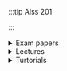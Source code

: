 :::tip Alss 201

:::






<details>
<summary>Exam papers </summary>

### Main exams

- [2018 Exam](https://google.com)  
- [2021 Exam](https://google.com)  
- [2022 Exam ](https://google.com)
- [2023 Exam ](https://google.com)
- [2022 Exam ](https://google.com)

### Supplementary Exams
- [2022 Exam ](https://google.com)
</details>


<details>
<summary>Lectures </summary>

- [The Research Proposal](https://docs.google.com/presentation/d/1PJIeuHjPNsK0EbI8HG44OnEKDHVdfeGI/edit?usp=drive_link&ouid=113032527599288266647&rtpof=true&sd=true)  
- [Scientific Reports](https://docs.google.com/presentation/d/1wlCoJ9iBDixi3SA5X2W4OdmG2duyEwkD/edit?usp=drive_link&ouid=113032527599288266647&rtpof=true&sd=true)  
- [Basic Research Skills](https://docs.google.com/presentation/d/1uuQJ8bdBugBsyB9TC2_WFNeDF3WbeGF5/edit?usp=drive_link&ouid=113032527599288266647&rtpof=true&sd=true)
- [Research Process](https://docs.google.com/presentation/d/1oKGi0750DMQfxbqaaUYtBTh9iaDRGcc9/edit?usp=drive_link&ouid=113032527599288266647&rtpof=true&sd=true)
- [Data Collection Instruments and Techniques](https://docs.google.com/presentation/d/1n1n0lS6vVP2vfKHqFnkxNmU_BoFl45Wt/edit?usp=drive_link&ouid=113032527599288266647&rtpof=true&sd=true)  
- [Introduction](https://docs.google.com/presentation/d/1etqoSRRyCi0p0YBnj6gXpr5yuRdPlJQO/edit?usp=drive_link&ouid=113032527599288266647&rtpof=true&sd=true)  
- [Literature Review](https://docs.google.com/presentation/d/1aaNIYVhUjjtaCVJ719aNQ9A26Tm0Iz6f/edit?usp=drive_link&ouid=113032527599288266647&rtpof=true&sd=true)  
- [Identifyin a Research Problem](https://docs.google.com/presentation/d/1WKylZ3S1kfMKvxERYT0aeZtjxbn-or0D/edit?usp=drive_link&ouid=113032527599288266647&rtpof=true&sd=true)  

- [Report Writing](https://docs.google.com/presentation/d/1IaVcM2VgH6_xrtJoX5C37Qovo9qhE65V/edit?usp=drive_link&ouid=113032527599288266647&rtpof=true&sd=true)  
- [Feasibility Report](https://docs.google.com/presentation/d/1E-utKXTi9Qz34rpJfoTZboWkWss7-hmT/edit?usp=sharing&ouid=113032527599288266647&rtpof=true&sd=true)  
- [Oral Presentation](https://docs.google.com/presentation/d/13LfCcvOGXlSdUQovDn6fjbjSKsTzuXce/edit?usp=drive_link&ouid=113032527599288266647&rtpof=true&sd=true)  
</details>

<details>
<summary>Turtorials </summary>
:::warn Material To be uploaded
if you have material or want to contribute or write and journal feel free to email me 
:::
</details>


